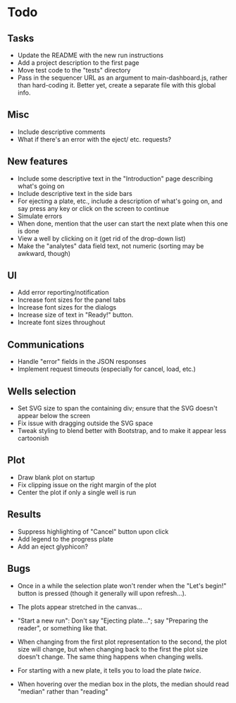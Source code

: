 # Todo


## Tasks

* Update the README with the new run instructions
* Add a project description to the first page
* Move test code to the "tests" directory
* Pass in the sequencer URL as an argument to main-dashboard.js,
rather than hard-coding it. Better yet, create a separate file with this
global info.


## Misc

* Include descriptive comments
* What if there's an error with the eject/  etc. requests?


## New features

* Include some descriptive text in the "Introduction" page describing what's
  going on
* Include descriptive text in the side bars
* For ejecting a plate, etc., include a description of what's going on,
  and say press any key or click on the screen to continue
* Simulate errors
* When done, mention that the user can start the next plate when this one
  is done
* View a well by clicking on it (get rid of the drop-down list)
* Make the "analytes" data field text, not numeric (sorting may be awkward,
  though)
 

## UI

* Add error reporting/notification
* Increase font sizes for the panel tabs
* Increase font sizes for the dialogs
* Increase size of text in "Ready!" button.
* Increate font sizes throughout


## Communications

* Handle "error" fields in the JSON responses
* Implement request timeouts (especially for cancel, load, etc.)


## Wells selection

* Set SVG size to span the containing div; ensure that the SVG doesn't appear
  below the screen
* Fix issue with dragging outside the SVG space
* Tweak styling to blend better with Bootstrap, and to make it appear less
  cartoonish


## Plot

* Draw blank plot on startup
* Fix clipping issue on the right margin of the plot
* Center the plot if only a single well is run


## Results

* Suppress highlighting of "Cancel" button upon click
* Add legend to the progress plate
* Add an eject glyphicon?


## Bugs

* Once in a while the selection plate won't render when the "Let's begin!"
  button is pressed (though it generally will upon refresh...).
  
* The plots appear stretched in the canvas...

* "Start a new run":  Don't say "Ejecting plate..."; say "Preparing the reader",
  or something like that.
  
* When changing from the first plot representation to the second, the plot
  size will change, but when changing back to the first the plot size doesn't
  change.  The same thing happens when changing wells.
  
* For starting with a new plate, it tells you to load the plate *twice*.

* When hovering over the median box in the plots, the median should read
  "median" rather than "reading"